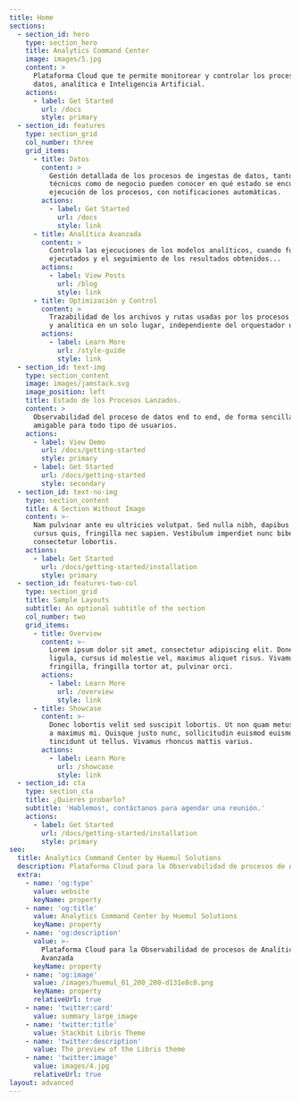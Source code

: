 ```yaml
---
title: Home
sections:
  - section_id: hero
    type: section_hero
    title: Analytics Command Center
    image: images/5.jpg
    content: >
      Plataforma Cloud que te permite monitorear y controlar los procesos de
      datos, analítica e Inteligencia Artificial.
    actions:
      - label: Get Started
        url: /docs
        style: primary
  - section_id: features
    type: section_grid
    col_number: three
    grid_items:
      - title: Datos
        content: >
          Gestión detallada de los procesos de ingestas de datos, tanto usuarios
          técnicos como de negocio pueden conocer en qué estado se encuentran la
          ejecución de los procesos, con notificaciones automáticas.
        actions:
          - label: Get Started
            url: /docs
            style: link
      - title: Analítica Avanzada
        content: >
          Controla las ejecuciones de los modelos analíticos, cuando fueron
          ejecutados y el seguimiento de los resultados obtenidos...
        actions:
          - label: View Posts
            url: /blog
            style: link
      - title: Optimización y Control
        content: >
          Trazabilidad de los archivos y rutas usadas por los procesos de datos
          y analítica en un solo lugar, independiente del orquestador utilizado
        actions:
          - label: Learn More
            url: /style-guide
            style: link
  - section_id: text-img
    type: section_content
    image: images/jamstack.svg
    image_position: left
    title: Estado de los Procesos Lanzados.
    content: >
      Observabilidad del proceso de datos end to end, de forma sencilla y
      amigable para todo tipo de usuarios.
    actions:
      - label: View Demo
        url: /docs/getting-started
        style: primary
      - label: Get Started
        url: /docs/getting-started
        style: secondary
  - section_id: text-no-img
    type: section_content
    title: A Section Without Image
    content: >-
      Nam pulvinar ante eu ultricies volutpat. Sed nulla nibh, dapibus sit amet
      cursus quis, fringilla nec sapien. Vestibulum imperdiet nunc bibendum
      consectetur lobortis.
    actions:
      - label: Get Started
        url: /docs/getting-started/installation
        style: primary
  - section_id: features-two-col
    type: section_grid
    title: Sample Layouts
    subtitle: An optional subtitle of the section
    col_number: two
    grid_items:
      - title: Overview
        content: >-
          Lorem ipsum dolor sit amet, consectetur adipiscing elit. Donec nisl
          ligula, cursus id molestie vel, maximus aliquet risus. Vivamus in nibh
          fringilla, fringilla tortor at, pulvinar orci.
        actions:
          - label: Learn More
            url: /overview
            style: link
      - title: Showcase
        content: >-
          Donec lobortis velit sed suscipit lobortis. Ut non quam metus. Nullam
          a maximus mi. Quisque justo nunc, sollicitudin euismod euismod at,
          tincidunt ut tellus. Vivamus rhoncus mattis varius.
        actions:
          - label: Learn More
            url: /showcase
            style: link
  - section_id: cta
    type: section_cta
    title: ¿Quieres probarlo?
    subtitle: 'Hablemos!, contáctanos para agendar una reunión.'
    actions:
      - label: Get Started
        url: /docs/getting-started/installation
        style: primary
seo:
  title: Analytics Command Center by Huemul Solutions
  description: Plataforma Cloud para la Observabilidad de procesos de Analítica Avanzada
  extra:
    - name: 'og:type'
      value: website
      keyName: property
    - name: 'og:title'
      value: Analytics Command Center by Huemul Solutions
      keyName: property
    - name: 'og:description'
      value: >-
        Plataforma Cloud para la Observabilidad de procesos de Analítica
        Avanzada
      keyName: property
    - name: 'og:image'
      value: /images/huemul_01_200_200-d131e8c0.png
      keyName: property
      relativeUrl: true
    - name: 'twitter:card'
      value: summary_large_image
    - name: 'twitter:title'
      value: Stackbit Libris Theme
    - name: 'twitter:description'
      value: The preview of the Libris theme
    - name: 'twitter:image'
      value: images/4.jpg
      relativeUrl: true
layout: advanced
---
```

